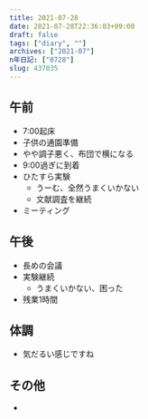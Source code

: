```yaml
---
title: 2021-07-28
date: 2021-07-28T22:36:03+09:00
draft: false
tags: ["diary", ""]
archives: ["2021-07"]
n年日記: ["0728"]
slug: 437035
---
```

## 午前
- 7:00起床
- 子供の通園準備
- やや調子悪く、布団で横になる
- 9:00過ぎに到着
- ひたすら実験
  - うーむ、全然うまくいかない
  - 文献調査を継続
- ミーティング
## 午後
- 長めの会議
- 実験継続
  - うまくいかない、困った
- 残業1時間
## 体調
- 気だるい感じですね
## その他
- 